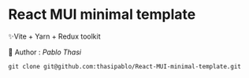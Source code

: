 # React MUI minimal template

✨Vite + Yarn + Redux toolkit

🎈 Author : _Pablo Thasi_

```\
git clone git@github.com:thasipablo/React-MUI-minimal-template.git
```

